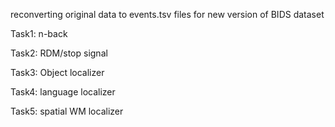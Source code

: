 reconverting original data to events.tsv files for new version
of BIDS dataset

Task1: n-back

Task2: RDM/stop signal

Task3: Object localizer

Task4: language localizer

Task5: spatial WM localizer

